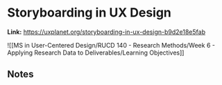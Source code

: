 # Storyboarding in UX Design
**Link:** https://uxplanet.org/storyboarding-in-ux-design-b9d2e18e5fab

![[MS in User-Centered Design/RUCD 140 - Research Methods/Week 6 - Applying Research Data to Deliverables/Learning Objectives]]

## Notes
